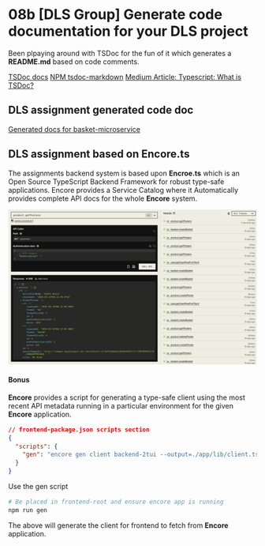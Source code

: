 # 08b [DLS Group] Generate code documentation for your DLS project

Been plpaying around with TSDoc for the fun of it which generates a **README.md** based on code comments.

[TSDoc docs](https://tsdoc.org)
[NPM tsdoc-markdown](https://www.npmjs.com/package/tsdoc-markdown#gear-generatedocumentation)
[Medium Article: Typescript: What is TSDoc?](https://medium.com/suyeonme/ts-what-is-tsdoc-6e11427c9704)

## DLS assignment generated code doc

[Generated docs for basket-microservice](https://github.com/realkoder/antik-moderne-dls-encore/blob/develop/backend/README.md)

## DLS assignment based on Encore.ts

The assignments backend system is based upon **Encroe.ts** which is an Open Source TypeScript Backend Framework
for robust type-safe applications.
Encore provides a Service Catalog where it Automatically provides complete API docs for the whole **Encore** system.

![API Docs for getPosters](./assets/local-run-getPosters-api-docs.png)

#### Bonus

**Encore** provides a script for generating a type-safe client using the most recent API metadata running in a particular environment for the given **Encore** application.

```json
// frontend-package.json scripts section
{
  "scripts": {
    "gen": "encore gen client backend-2tui --output=./app/lib/client.ts --env=local"
  }
}
```
Use the gen script
```bash
# Be placed in frontend-root and ensure encore app is running
npm run gen
```
The above will generate the client for frontend to fetch from __Encore__ application.
